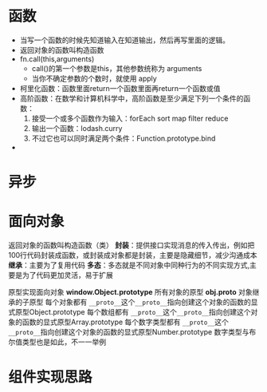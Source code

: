 # 函数
- 当写一个函数的时候先知道输入在知道输出，然后再写里面的逻辑。
- 返回对象的函数叫构造函数
- fn.call(this,arguments)
    - call()的第一个参数是this，其他参数统称为 arguments
    - 当你不确定参数的个数时，就使用 apply
- 柯里化函数：函数里面return一个函数里面再return一个函数或值
- 高阶函数：在数学和计算机科学中，高阶函数是至少满足下列一个条件的函数：
    1. 接受一个或多个函数作为输入：forEach sort map filter reduce
    2. 输出一个函数：lodash.curry
    3. 不过它也可以同时满足两个条件：Function.prototype.bind
- 
# 异步
# 面向对象

返回对象的函数叫构造函数（类）
**封装**：提供接口实现消息的传入传出，例如把100行代码封装成函数，或封装成对象都是封装，主要是隐藏细节，减少沟通成本
**继承**：主要为了复用代码
**多态**：多态就是不同对象中同种行为的不同实现方式,主要是为了代码更加灵活，易于扩展

原型实现面向对象
**window.Object.prototype** 所有对象的原型
**obj.__proto__** 对象继承的子原型
每个对象都有 `__proto__`这个`__proto__`指向创建这个对象的函数的显式原型Object.prototype
每个数组都有 `__proto__`这个`__proto__`指向创建这个对象的函数的显式原型Array.prototype
每个数字类型都有 `__proto__`这个`__proto__`指向创建这个对象的函数的显式原型Number.prototype
数字类型与布尔值类型也是如此，不一一举例




# 组件实现思路
# 

